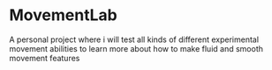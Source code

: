 # MovementLab
 A personal project where i will test all kinds of different experimental movement abilities to learn more about how to make fluid and smooth movement features
